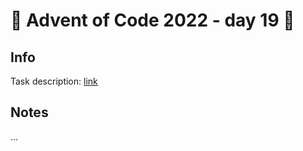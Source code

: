 # 🎄 Advent of Code 2022 - day 19 🎄

## Info

Task description: [link](https://adventofcode.com/2022/day/19)

## Notes

...